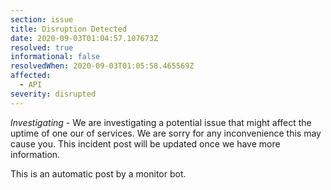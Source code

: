 ```yaml
---
section: issue
title: Disruption Detected
date: 2020-09-03T01:04:57.107673Z
resolved: true
informational: false
resolvedWhen: 2020-09-03T01:05:58.465569Z
affected:
  - API
severity: disrupted
---
```

*Investigating* - We are investigating a potential issue that might affect the uptime of one our of services. We are sorry for any inconvenience this may cause you. This incident post will be updated once we have more information.

This is an automatic post by a monitor bot.
        